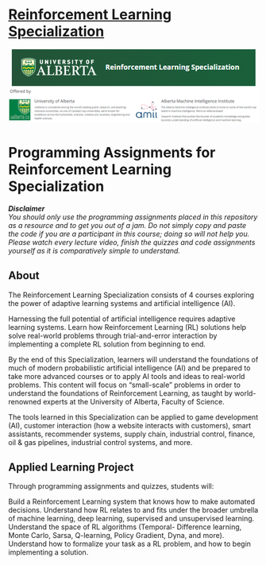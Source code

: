 # [Reinforcement Learning Specialization](https://www.coursera.org/specializations/reinforcement-learning)

<p align="center">
  <img src="https://github.com/SwamiKannan/RL-Specialization/blob/main/Course.PNG" />
  <img src="https://github.com/SwamiKannan/RL-Specialization/blob/main/offered_by.PNG" />
</p>

 # Programming Assignments for Reinforcement Learning Specialization
***_Disclaimer_***<br>
*You should only use the programming assignments placed in this repository as a resource and to get you out of a jam. Do not simply copy and paste the code if you are a participant in this course; doing so will not help you. Please watch every lecture video, finish the quizzes and code assignments yourself as it is comparatively simple to understand.*
## About
The Reinforcement Learning Specialization consists of 4 courses exploring the power of adaptive learning systems and artificial intelligence (AI).

Harnessing the full potential of artificial intelligence requires adaptive learning systems. Learn how Reinforcement Learning (RL) solutions help solve real-world problems through trial-and-error interaction by implementing a complete RL solution from beginning to end.

By the end of this Specialization, learners will understand the foundations of much of modern probabilistic artificial intelligence (AI) and be prepared to take more advanced courses or to apply AI tools and ideas to real-world problems. This content will focus on “small-scale” problems in order to understand the foundations of Reinforcement Learning, as taught by world-renowned experts at the University of Alberta, Faculty of Science.

The tools learned in this Specialization can be applied to game development (AI), customer interaction (how a website interacts with customers), smart assistants, recommender systems, supply chain, industrial control, finance, oil & gas pipelines, industrial control systems, and more.

## Applied Learning Project
Through programming assignments and quizzes, students will:

Build a Reinforcement Learning system that knows how to make automated decisions.
Understand how RL relates to and fits under the broader umbrella of machine learning, deep learning, supervised and unsupervised learning.  
Understand the space of RL algorithms (Temporal- Difference learning, Monte Carlo, Sarsa, Q-learning, Policy Gradient, Dyna, and more).   
Understand how to formalize your task as a RL problem, and how to begin implementing a solution.

